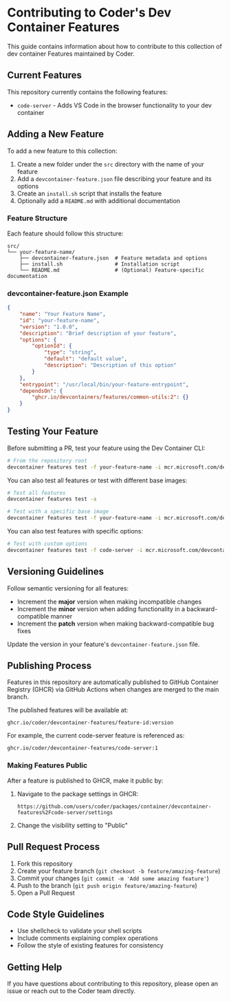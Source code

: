 # Contributing to Coder's Dev Container Features

This guide contains information about how to contribute to this collection of dev container Features maintained by Coder.

## Current Features

This repository currently contains the following features:

- `code-server` - Adds VS Code in the browser functionality to your dev container

## Adding a New Feature

To add a new feature to this collection:

1. Create a new folder under the `src` directory with the name of your feature
2. Add a `devcontainer-feature.json` file describing your feature and its options
3. Create an `install.sh` script that installs the feature
4. Optionally add a `README.md` with additional documentation

### Feature Structure

Each feature should follow this structure:

```
src/
└── your-feature-name/
    ├── devcontainer-feature.json  # Feature metadata and options
    ├── install.sh                 # Installation script
    └── README.md                  # (Optional) Feature-specific documentation
```

### devcontainer-feature.json Example

```json
{
    "name": "Your Feature Name",
    "id": "your-feature-name",
    "version": "1.0.0",
    "description": "Brief description of your feature",
    "options": {
        "optionId": {
            "type": "string",
            "default": "default value",
            "description": "Description of this option"
        }
    },
    "entrypoint": "/usr/local/bin/your-feature-entrypoint",
    "dependsOn": {
        "ghcr.io/devcontainers/features/common-utils:2": {}
    }
}
```

## Testing Your Feature

Before submitting a PR, test your feature using the Dev Container CLI:

```bash
# From the repository root
devcontainer features test -f your-feature-name -i mcr.microsoft.com/devcontainers/base:ubuntu
```

You can also test all features or test with different base images:

```bash
# Test all features
devcontainer features test -a

# Test with a specific base image
devcontainer features test -f your-feature-name -i mcr.microsoft.com/devcontainers/base:debian
```

You can also test features with specific options:

```bash
# Test with custom options
devcontainer features test -f code-server -i mcr.microsoft.com/devcontainers/base:ubuntu --skip-scenarios -t "port=8123"
```

## Versioning Guidelines

Follow semantic versioning for all features:

- Increment the **major** version when making incompatible changes
- Increment the **minor** version when adding functionality in a backward-compatible manner
- Increment the **patch** version when making backward-compatible bug fixes

Update the version in your feature's `devcontainer-feature.json` file.

## Publishing Process

Features in this repository are automatically published to GitHub Container Registry (GHCR) via GitHub Actions when changes are merged to the main branch.

The published features will be available at:
```
ghcr.io/coder/devcontainer-features/feature-id:version
```

For example, the current code-server feature is referenced as:
```
ghcr.io/coder/devcontainer-features/code-server:1
```

### Making Features Public

After a feature is published to GHCR, make it public by:

1. Navigate to the package settings in GHCR:
   ```
   https://github.com/users/coder/packages/container/devcontainer-features%2Fcode-server/settings
   ```
2. Change the visibility setting to "Public"

## Pull Request Process

1. Fork this repository
2. Create your feature branch (`git checkout -b feature/amazing-feature`)
3. Commit your changes (`git commit -m 'Add some amazing feature'`)
4. Push to the branch (`git push origin feature/amazing-feature`)
5. Open a Pull Request

## Code Style Guidelines

- Use shellcheck to validate your shell scripts
- Include comments explaining complex operations
- Follow the style of existing features for consistency

## Getting Help

If you have questions about contributing to this repository, please open an issue or reach out to the Coder team directly.